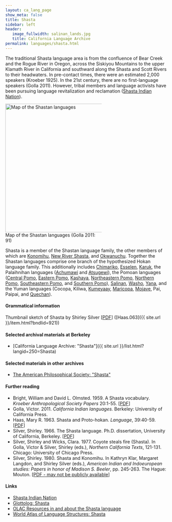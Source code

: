 ```yaml
---
layout: ca_lang_page
show_meta: false
title: Shasta
sidebar: left
header:
   image_fullwidth: salinan_lands.jpg
   title: California Language Archive
permalink: languages/shasta.html
---
```


The traditional Shasta language area is from the confluence of Bear Creek and the Rogue River in Oregon, across the Siskiyou Mountains to the upper Klamath River in California and southward along the Shasta and Scott Rivers to their headwaters. In pre-contact times, there were an estimated 2,000 speakers (Kroeber 1925). In the 21st century, there are no first-language speakers (Golla 2011). However, tribal members and language activists have been pursuing language revitalization and reclamation ([Shasta Indian Nation](https://www.shastaindiannation.org/#:~:text=Shasta%20language%20is%20from%20the,to%20their%20aboriginal%2C%20ancestral%20lands.)).

<div class="image fit right" style="width: 300px;">
<a href="https://i.pinimg.com/originals/23/7c/00/237c00c54aeec18a3edac8090cc6ff10.jpg"><img alt="Map of the Shastan languages" src="{{ site.urlimg }}/shastan-languages-map.jpeg" width="400px"/></a>
<div class="caption">
Map of the Shastan languages (Golla 2011: 91)
</div>
</div>

Shasta is a member of the Shastan language family, the other members of which are [Konomihu](konomihu.html), [New River Shasta](new-river-shasta.html), and [Okwanuchu](okwanuchu.html). Together the Shastan languages comprise one branch of the hypothesized Hokan language family. This additionally includes [Chimariko](chimariko.html), [Esselen](esselen.html), [Karuk](karuk.html), the Palaihnihan languages ([Achumawi](achumawi.html) and [Atsugewi](atsugewi.html)), the Pomoan languages ([Central Pomo](central-pomo.html), [Eastern Pomo](eastern-pomo.html), [Kashaya](kashaya.html), [Northeastern Pomo](northeastern-pomo.html), [Northern Pomo](northern-pomo.html), [Southeastern Pomo](southeastern-pomo.html), and [Southern Pomo](southern-pomo.html)), [Salinan](salinan.html), [Washo](washo.html), [Yana](yana.html), and the Yuman languages (Cocopa, Kiliwa, [Kumeyaay](kumeyaay.html), [Maricopa](maricopa.html), [Mojave](mojave.html), Pai, Paipai, and [Quechan](quechan.html)).

#### Grammatical information

Thumbnail sketch of Shasta by Shirley Silver [[PDF](https://berkeley.box.com/v/sketch-shasta)] ([Haas.063]({{ site.url }}/item.html?bndlid=921))

#### Selected archival materials at Berkeley

* [California Language Archive: "Shasta"]({{ site.url }}/list.html?langid=250=Shasta)

#### Selected materials in other archives

* [The American Philosophical Society: "Shasta"](https://indigenousguide.amphilsoc.org/search?f%5B0%5D=guide_language_content_title%3AShasta)

#### Further reading

* Bright, William and David L. Olmsted. 1959. A Shasta vocabulary. *Kroeber Anthropological Society Papers* 20:1-55.
[[PDF](http://digitalassets.lib.berkeley.edu/anthpubs/ucb/text/kas020-002.pdf)]
* Golla, Victor. 2011. *California Indian languages.* Berkeley: University of California Press.
* Haas, Mary R. 1963. Shasta and Proto-hokan. *Language*, 39:40-59.
[[PDF](https://www.jstor.org/stable/pdf/410761.pdf)]
* Silver, Shirley. 1966. The Shasta language. Ph.D. dissertation, University of California, Berkeley.
[[PDF](https://escholarship.org/uc/item/6hj0n3zb)]
* Silver, Shirley and Wicks, Clara. 1977. Coyote steals fire (Shasta). In Golla, Victor &amp; Silver, Shirley (eds.), *Northern California Texts*, 121-131. Chicago: University of Chicago Press.
* Silver, Shirley. 1980. Shasta and Konomihu. In Kathryn Klar, Margaret Langdon, and Shirley Silver (eds.), *American Indian and Indoeuropean studies: Papers in honor of Madison S. Beeler*, pp. 245-263. The Hague: Mouton.
[[PDF - may not be publicly available](https://www.degruyter.com/document/doi/10.1515/9783110808681.245/html)]

#### Links

* [Shasta Indian Nation](https://www.shastaindiannation.org/index.html)
* [Glottolog: Shasta](https://glottolog.org/resource/languoid/id/shas1239)
* [OLAC Resources in and about the Shasta language](http://www.language-archives.org/language/sht)
* [World Atlas of Language Structures: Shasta](http://wals.info/languoid/lect/wals_code_shs)

